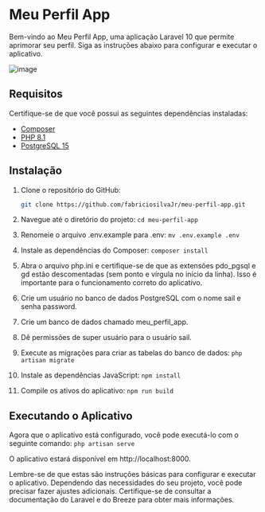 # Meu Perfil App

Bem-vindo ao Meu Perfil App, uma aplicação Laravel 10 que permite aprimorar seu perfil. Siga as instruções abaixo para configurar e executar o aplicativo.

![image](https://github.com/fabriciosilvaJr/meu-perfil-app/assets/17913188/62c7f75a-e3bc-46e7-8d69-023f283c410c)



## Requisitos

Certifique-se de que você possui as seguintes dependências instaladas:

- [Composer](https://getcomposer.org/)
- [PHP 8.1](https://www.php.net/)
- [PostgreSQL 15](https://www.postgresql.org/)

## Instalação

1. Clone o repositório do GitHub:

   ```bash
   git clone https://github.com/fabriciosilvaJr/meu-perfil-app.git
   
2. Navegue até o diretório do projeto:
    `cd meu-perfil-app`

3. Renomeie o arquivo .env.example para .env:
   `mv .env.example .env`

4. Instale as dependências do Composer:
   `composer install`

5. Abra o arquivo php.ini e certifique-se de que as extensões pdo_pgsql e gd estão descomentadas (sem ponto e vírgula no início da linha). Isso é importante para o funcionamento correto do aplicativo.

6. Crie um usuário no banco de dados PostgreSQL com o nome sail e senha password.

7. Crie um banco de dados chamado meu_perfil_app.

8. Dê permissões de super usuário para o usuário sail.

9. Execute as migrações para criar as tabelas do banco de dados:
    `php artisan migrate`
   
10. Instale as dependências JavaScript:
    `npm install`

11. Compile os ativos do aplicativo:
    `npm run build`
    
## Executando o Aplicativo

Agora que o aplicativo está configurado, você pode executá-lo com o seguinte comando:
`php artisan serve`

O aplicativo estará disponível em http://localhost:8000.

Lembre-se de que estas são instruções básicas para configurar e executar o aplicativo. Dependendo das necessidades do seu projeto, você pode precisar fazer ajustes adicionais. Certifique-se de consultar a documentação do Laravel e do Breeze para obter mais informações.








